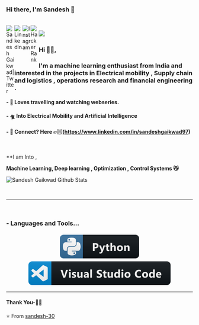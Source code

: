 ### Hi there, I'm Sandesh 👋


<br/>
<a href="https://twitter.com/SandeshGaikwad_">
  <img align="left" alt="Sandesh Gaikwad| Twitter" width="22px" src="https://cdn.jsdelivr.net/npm/simple-icons@v3/icons/twitter.svg" />
</a>
<a href="https://www.linkedin.com/in/sandeshgaikwad97">
  <img align="left" alt="Linkedin" width="22px" src="https://cdn.jsdelivr.net/npm/simple-icons@v3/icons/linkedin.svg" />
</a>
<a href="https://www.instagram.com/hear._me_roar/">
  <img align="left" alt="Instagram" width="22px" src="https://cdn.jsdelivr.net/npm/simple-icons@v3/icons/instagram.svg" />
</a>
<a href="https://www.hackerrank.com/sandeshgaikwad09">
  <img align="left" alt=" HackerRank" width="22px" src="https://cdn.jsdelivr.net/npm/simple-icons@3.13.0/icons/hackerrank.svg" />
</a>


![](https://visitor-badge.glitch.me/badge?page_id=sandesh-30.sandesh-30)


### Hi 🙋‍♂️,
### I'm a machine learning enthusiast from India and interested in the projects in Electrical mobility , Supply chain and logistics , operations research and financial engineering .


#### - 🔭 Loves travelling and watching webseries. 

#### - 🛸 Into Electrical Mobility and Artificial Intelligence

#### - 💬 Connect? Here 👉🏼(https://www.linkedin.com/in/sandeshgaikwad97)


<br />


**I am Into ,

**Machine Learning, Deep learning , Optimization , Control Systems  😼**
<br />


![Sandesh Gaikwad Github Stats](https://github-readme-stats.vercel.app/api?username=sandesh-30&show_icons=true&title_color=fff&icon_color=79ff97&text_color=9f9f9f&bg_color=151515)

<br />

*************

<br />

### - Languages and Tools...

<p align="center">
 <img src="https://raw.githubusercontent.com/8bithemant/8bithemant/master/svg/dev/languages/python.svg" alt="Twitter" style="vertical-align:top; margin:4px"><img src="https://raw.githubusercontent.com/8bithemant/8bithemant/master/svg/dev/tools/visualstudio_code.svg" alt="Twitter" style="vertical-align:top; margin:4px">

</p>

***********************************

#### Thank You-🙏🏼



⭐️ From [sandesh-30](https://github.com/sandesh-30)
